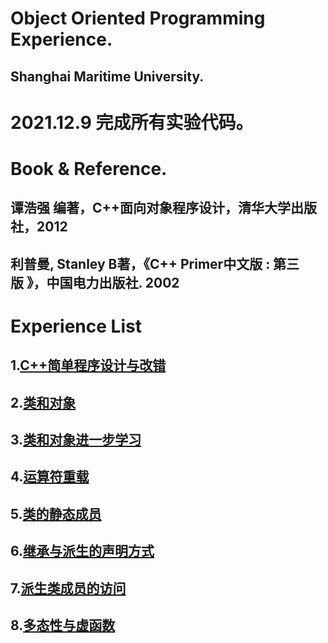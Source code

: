 # Object Oriented Programming Experience.
## Shanghai Maritime University.

# 2021.12.9 完成所有实验代码。

# Book & Reference.
## 谭浩强 编著，C++面向对象程序设计，清华大学出版社，2012
## 利普曼,  Stanley B著，《C++ Primer中文版 : 第三版 》，中国电力出版社.  2002

# Experience List

## 1.[C++简单程序设计与改错](/LessonOne/)
## 2.[类和对象](/LessonTwo/)
## 3.[类和对象进一步学习](/LessonThree/)
## 4.[运算符重载](/LessonFour/)
## 5.[类的静态成员](/LessonFive/)
## 6.[继承与派生的声明方式](/LessonSix/)
## 7.[派生类成员的访问](/LessonSeven/)
## 8.[多态性与虚函数](/LessonEight/)
